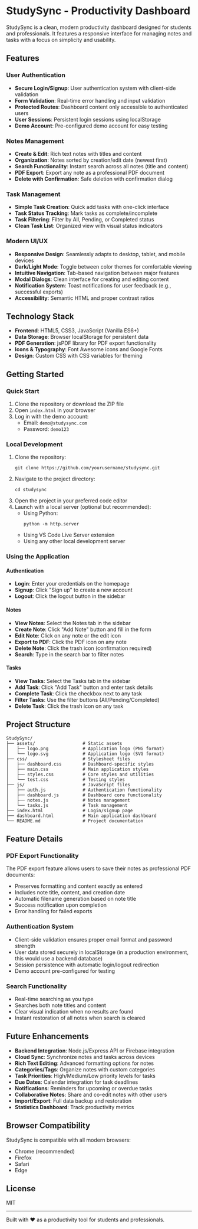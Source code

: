 # StudySync - Productivity Dashboard

StudySync is a clean, modern productivity dashboard designed for students and professionals. It features a responsive interface for managing notes and tasks with a focus on simplicity and usability.

## Features

### User Authentication
- **Secure Login/Signup**: User authentication system with client-side validation
- **Form Validation**: Real-time error handling and input validation
- **Protected Routes**: Dashboard content only accessible to authenticated users
- **User Sessions**: Persistent login sessions using localStorage
- **Demo Account**: Pre-configured demo account for easy testing

### Notes Management
- **Create & Edit**: Rich text notes with titles and content
- **Organization**: Notes sorted by creation/edit date (newest first)
- **Search Functionality**: Instant search across all notes (title and content)
- **PDF Export**: Export any note as a professional PDF document
- **Delete with Confirmation**: Safe deletion with confirmation dialog

### Task Management
- **Simple Task Creation**: Quick add tasks with one-click interface
- **Task Status Tracking**: Mark tasks as complete/incomplete
- **Task Filtering**: Filter by All, Pending, or Completed status
- **Clean Task List**: Organized view with visual status indicators

### Modern UI/UX
- **Responsive Design**: Seamlessly adapts to desktop, tablet, and mobile devices
- **Dark/Light Mode**: Toggle between color themes for comfortable viewing
- **Intuitive Navigation**: Tab-based navigation between major features
- **Modal Dialogs**: Clean interface for creating and editing content
- **Notification System**: Toast notifications for user feedback (e.g., successful exports)
- **Accessibility**: Semantic HTML and proper contrast ratios

## Technology Stack

- **Frontend**: HTML5, CSS3, JavaScript (Vanilla ES6+)
- **Data Storage**: Browser localStorage for persistent data
- **PDF Generation**: jsPDF library for PDF export functionality
- **Icons & Typography**: Font Awesome icons and Google Fonts
- **Design**: Custom CSS with CSS variables for theming

## Getting Started

### Quick Start
1. Clone the repository or download the ZIP file
2. Open `index.html` in your browser
3. Log in with the demo account:
   - Email: `demo@studysync.com`
   - Password: `demo123`

### Local Development
1. Clone the repository:
   ```
   git clone https://github.com/yourusername/studysync.git
   ```
2. Navigate to the project directory:
   ```
   cd studysync
   ```
3. Open the project in your preferred code editor
4. Launch with a local server (optional but recommended):
   - Using Python:
     ```
     python -m http.server
     ```
   - Using VS Code Live Server extension
   - Using any other local development server

### Using the Application

#### Authentication
- **Login**: Enter your credentials on the homepage
- **Signup**: Click "Sign up" to create a new account
- **Logout**: Click the logout button in the sidebar

#### Notes
- **View Notes**: Select the Notes tab in the sidebar
- **Create Note**: Click "Add Note" button and fill in the form
- **Edit Note**: Click on any note or the edit icon
- **Export to PDF**: Click the PDF icon on any note
- **Delete Note**: Click the trash icon (confirmation required)
- **Search**: Type in the search bar to filter notes

#### Tasks
- **View Tasks**: Select the Tasks tab in the sidebar
- **Add Task**: Click "Add Task" button and enter task details
- **Complete Task**: Click the checkbox next to any task
- **Filter Tasks**: Use the filter buttons (All/Pending/Completed)
- **Delete Task**: Click the trash icon on any task

## Project Structure

```
StudySync/
├── assets/                  # Static assets
│   ├── logo.png             # Application logo (PNG format)
│   └── logo.svg             # Application logo (SVG format)
├── css/                     # Stylesheet files
│   ├── dashboard.css        # Dashboard-specific styles
│   ├── main.css             # Main application styles
│   ├── styles.css           # Core styles and utilities
│   └── test.css             # Testing styles
├── js/                      # JavaScript files
│   ├── auth.js              # Authentication functionality
│   ├── dashboard.js         # Dashboard core functionality
│   ├── notes.js             # Notes management
│   └── tasks.js             # Task management
├── index.html               # Login/signup page
├── dashboard.html           # Main application dashboard
└── README.md                # Project documentation
```

## Feature Details

### PDF Export Functionality
The PDF export feature allows users to save their notes as professional PDF documents:
- Preserves formatting and content exactly as entered
- Includes note title, content, and creation date
- Automatic filename generation based on note title
- Success notification upon completion
- Error handling for failed exports

### Authentication System
- Client-side validation ensures proper email format and password strength
- User data stored securely in localStorage (in a production environment, this would use a backend database)
- Session persistence with automatic login/logout redirection
- Demo account pre-configured for testing

### Search Functionality
- Real-time searching as you type
- Searches both note titles and content
- Clear visual indication when no results are found
- Instant restoration of all notes when search is cleared

## Future Enhancements

- **Backend Integration**: Node.js/Express API or Firebase integration
- **Cloud Sync**: Synchronize notes and tasks across devices
- **Rich Text Editing**: Advanced formatting options for notes
- **Categories/Tags**: Organize notes with custom categories
- **Task Priorities**: High/Medium/Low priority levels for tasks
- **Due Dates**: Calendar integration for task deadlines
- **Notifications**: Reminders for upcoming or overdue tasks
- **Collaborative Notes**: Share and co-edit notes with other users
- **Import/Export**: Full data backup and restoration
- **Statistics Dashboard**: Track productivity metrics

## Browser Compatibility

StudySync is compatible with all modern browsers:
- Chrome (recommended)
- Firefox
- Safari
- Edge

## License

MIT

---

Built with ❤️ as a productivity tool for students and professionals. 